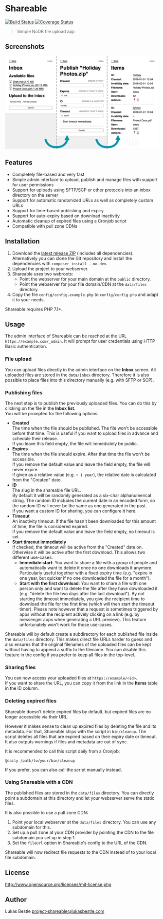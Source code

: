 # Shareable

[![Build Status](https://travis-ci.com/lukasbestle/shareable.svg?branch=master)](https://travis-ci.com/lukasbestle/shareable) [![Coverage Status](https://coveralls.io/repos/github/lukasbestle/shareable/badge.svg?branch=master)](https://coveralls.io/github/lukasbestle/shareable?branch=master)

> Simple NoDB file upload app

## Screenshots

![Screenshots of the admin interface](screenshots.png)

## Features

- Completely file-based and very fast
- Simple admin interface to upload, publish and manage files with support for user permissions
- Support for uploads using SFTP/SCP or other protocols into an inbox directory on the server
- Support for automatic randomized URLs as well as completely custom URLs
- Support for time-based publishing and expiry
- Support for auto-expiry based on download inactivity
- Automatic cleanup of expired files using a Cronjob script
- Compatible with pull zone CDNs

## Installation

1. Download the [latest release ZIP](https://github.com/lukasbestle/shareable/releases) (includes all dependencies).  
   Alternatively you can clone the Git repository and install the dependencies with `composer install --no-dev`.
2. Upload the project to your webserver.
3. Shareable uses two webroots:
   - Point the webserver for your main domain at the `public` directory.
   - Point the webserver for your file domain/CDN at the `data/files` directory.
4. Copy the file `config/config.example.php` to `config/config.php` and adapt it to your needs.

Shareable requires PHP 7.1+.

## Usage

The admin interface of Shareable can be reached at the URL `https://example.com/_admin`. It will prompt for user credentials using HTTP Basic authentication.

### File upload

You can upload files directly in the admin interface on the **Inbox** screen. All uploaded files are stored in the `data/inbox` directory. Therefore it is also possible to place files into this directory manually (e.g. with SFTP or SCP).

### Publishing files

The next step is to publish the previously uploaded files. You can do this by clicking on the file in the **Inbox list**.  
You will be prompted for the following options:

- **Created**  
  The time when the file should be published. The file won't be accessible before that time. This is useful if you want to upload files in advance and schedule their release.  
  If you leave this field empty, the file will immediately be public.
- **Expires**  
  The time when the file should expire. After that time the file won't be accessible.  
  If you remove the default value and leave the field empty, the file will never expire.  
  If given as a relative value (e.g. `+ 1 year`), the relative date is calculated from the "Created" date.
- **ID**  
  The slug in the shareable file URL.  
  By default it will be randomly generated as a six-char alphanumerical string. The random ID includes the current date in an encoded form, so the random ID will never be the same as one generated in the past.   
  If you want a custom ID for sharing, you can configure it here.
- **Timeout**  
  An inactivity timeout. If the file hasn't been downloaded for this amount of time, the file is considered expired.  
  If you remove the default value and leave the field empty, no timeout is set.
- **Start timeout immediately**  
  If checked, the timeout will be active from the "Created" date on. Otherwise it will be active after the first download. This allows two different use-cases:
  - **Immediate start**: You want to share a file with a group of people and automatically want to delete it once no one downloads it anymore. Particularly useful together with a fixed expiry time (e.g. "expire in one year, but quicker if no one downloaded the file for a month").
  - **Start with the first download**: You want to share a file with one person only and want to delete the file after they have downloaded it (e.g. "delete the file two days after the last download"). By not starting the timeout immediately, you give the recipient time to download the file for the first time (which will then start the timeout timer). Please note however that a request is sometimes triggered by apps without the recipient actively clicking on a link (e.g. by messenger apps when generating a URL preview). This feature unfortunately won't work for those use-cases.

Shareable will by default create a subdirectory for each published file inside the `data/files` directory. This makes direct file URLs harder to guess and also ensures that the original filenames of the uploaded files can be kept without having to append a suffix to the filename. You can disable this feature in the config if you prefer to keep all files in the top-level.

### Sharing files

You can now access your uploaded files at `https://example/<id>`.  
If you want to share the URL, you can copy it from the link in the **Items** table in the ID column.

### Deleting expired files

Shareable doesn't delete expired files by default, but expired files are no longer accessible via their URL.

However it makes sense to clean up expired files by deleting the file and its metadata. For that, Shareable ships with the script in `bin/cleanup`. The script deletes all files that are expired based on their expiry date or timeout. It also outputs warnings if files and metadata are out of sync.

It is recommended to call this script daily from a Cronjob:

```
@daily /path/to/your/bin/cleanup
```

If you prefer, you can also call the script manually instead.

### Using Shareable with a CDN

The published files are stored in the `data/files` directory. You can directly point a subdomain at this directory and let your webserver serve the static files.

It is also possible to use a pull zone CDN:

1. Point your local webserver at the `data/files` directory. You can use any subdomain for this.
2. Set up a pull zone at your CDN provider by pointing the CDN to the file subdomain you set up in step 1.
3. Set the `fileUrl` option in Shareable's config to the URL of the CDN.

Shareable will now redirect file requests to the CDN instead of to your local file subdomain.

## License

<http://www.opensource.org/licenses/mit-license.php>

## Author

Lukas Bestle <project-shareable@lukasbestle.com>